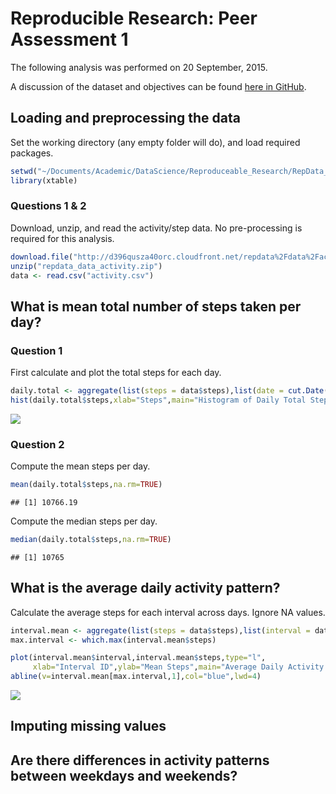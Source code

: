 # Reproducible Research: Peer Assessment 1

The following analysis was performed on 20 September, 2015.

A discussion of the dataset and objectives can be found [here in GitHub](https://github.com/fsmithus/RepData_PeerAssessment1).


## Loading and preprocessing the data

Set the working directory (any empty folder will do), and load required packages.

```r
setwd("~/Documents/Academic/DataScience/Reproduceable_Research/RepData_PeerAssessment1/")
library(xtable)
```

### Questions 1 & 2
Download, unzip, and read the activity/step data. No pre-processing is required for this analysis.

```r
download.file("http://d396qusza40orc.cloudfront.net/repdata%2Fdata%2Factivity.zip","repdata_data_activity.zip")
unzip("repdata_data_activity.zip")
data <- read.csv("activity.csv")
```


## What is mean total number of steps taken per day?

### Question 1
First calculate and plot the total steps for each day.

```r
daily.total <- aggregate(list(steps = data$steps),list(date = cut.Date(as.Date(data$date),breaks="day")),sum)
hist(daily.total$steps,xlab="Steps",main="Histogram of Daily Total Steps")
```

![](PA1_template_files/figure-html/unnamed-chunk-1-1.png) 

### Question 2
Compute the mean steps per day.

```r
mean(daily.total$steps,na.rm=TRUE)
```

```
## [1] 10766.19
```

Compute the median steps per day.

```r
median(daily.total$steps,na.rm=TRUE)
```

```
## [1] 10765
```


## What is the average daily activity pattern?

Calculate the average steps for each interval across days. Ignore NA values.

```r
interval.mean <- aggregate(list(steps = data$steps),list(interval = data$interval),mean,na.rm=TRUE)
max.interval <- which.max(interval.mean$steps)
```


```r
plot(interval.mean$interval,interval.mean$steps,type="l",
     xlab="Interval ID",ylab="Mean Steps",main="Average Daily Activity Pattern")
abline(v=interval.mean[max.interval,1],col="blue",lwd=4)
```

![](PA1_template_files/figure-html/unnamed-chunk-5-1.png) 

## Imputing missing values



## Are there differences in activity patterns between weekdays and weekends?
